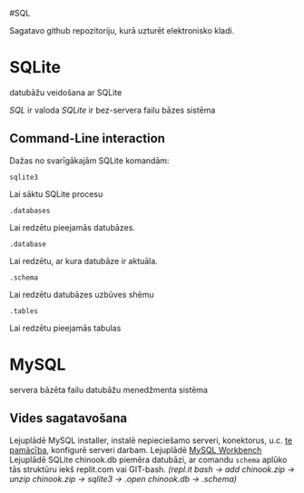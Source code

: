 #SQL

Sagatavo github repozitoriju, kurā uzturēt elektronisko kladi.

# SQLite
datubāžu veidošana ar SQLite

*SQL* ir valoda
*SQLite* ir bez-servera failu bāzes sistēma

## Command-Line interaction

Dažas no svarīgākajām SQLite komandām:

```
sqlite3
```
Lai sāktu SQLite procesu

```
.databases
```
Lai redzētu pieejamās datubāzes.

```
.database
```
Lai redzētu, ar kura datubāze ir aktuāla.

```
.schema
```
Lai redzētu datubāzes uzbūves shēmu

```
.tables
```
Lai redzētu pieejamās tabulas


# MySQL
servera bāzēta failu datubāžu menedžmenta sistēma

## Vides sagatavošana

Lejuplādē MySQL installer, instalē nepieciešamo serveri, konektorus, u.c. [te pamācība](https://www.onlinetutorialspoint.com/mysql/install-mysql-on-windows-10-step-by-step.html), konfigurē serveri darbam.
Lejuplādē [MySQL Workbench](https://dev.mysql.com/downloads/workbench/)
Lejuplādē SQLite chinook.db piemēra datubāzi, ar comandu ```schema``` aplūko tās struktūru iekš replit.com vai GIT-bash.
*(repl.it bash -> add chinook.zip -> unzip chinook.zip -> sqlite3 -> .open chinook.db -> .schema)*
